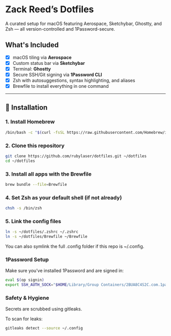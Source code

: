 # Zack Reed’s Dotfiles

A curated setup for macOS featuring Aerospace, Sketchybar, Ghostty, and Zsh — all version-controlled and 1Password-secure.

## What's Included

- [x] macOS tiling via **Aerospace**
- [x] Custom status bar via **Sketchybar**
- [x] Terminal: **Ghostty**
- [x] Secure SSH/Git signing via **1Password CLI**
- [x] Zsh with autosuggestions, syntax highlighting, and aliases
- [x] Brewfile to install everything in one command

---

## 🧰 Installation

### 1. Install Homebrew

```bash
/bin/bash -c "$(curl -fsSL https://raw.githubusercontent.com/Homebrew/install/HEAD/install.sh)"
```

### 2. Clone this repository

```bash
git clone https://github.com/rubylaser/dotfiles.git ~/dotfiles
cd ~/dotfiles
```

### 3. Install all apps with the Brewfile

```bash
brew bundle --file=Brewfile
```

### 4. Set Zsh as your default shell (if not already)

```bash
chsh -s /bin/zsh
```

### 5. Link the config files

```bash
ln -s ~/dotfiles/.zshrc ~/.zshrc
ln -s ~/dotfiles/Brewfile ~/Brewfile
```

You can also symlink the full .config folder if this repo is ~/.config.

### 1Password Setup
Make sure you’ve installed 1Password and are signed in:

```bash
eval $(op signin)
export SSH_AUTH_SOCK="$HOME/Library/Group Containers/2BUA8C4S2C.com.1password/t/agent.sock"
```

### Safety & Hygiene
Secrets are scrubbed using gitleaks.

To scan for leaks:

```bash
gitleaks detect --source ~/.config
```